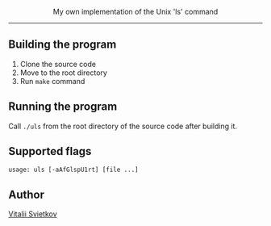 <p align="center">My own implementation of the Unix 'ls' command</p>

<hr>

## Building the program

1. Clone the source code
2. Move to the root directory
3. Run `make` command

## Running the program

Call `./uls` from the root directory of the source code after building it.

## Supported flags
```
usage: uls [-aAfGlspU1rt] [file ...]
```

## Author
<a href="https://github.com/VitaliiSvietkov" target="_blank">Vitalii Svietkov</a>

